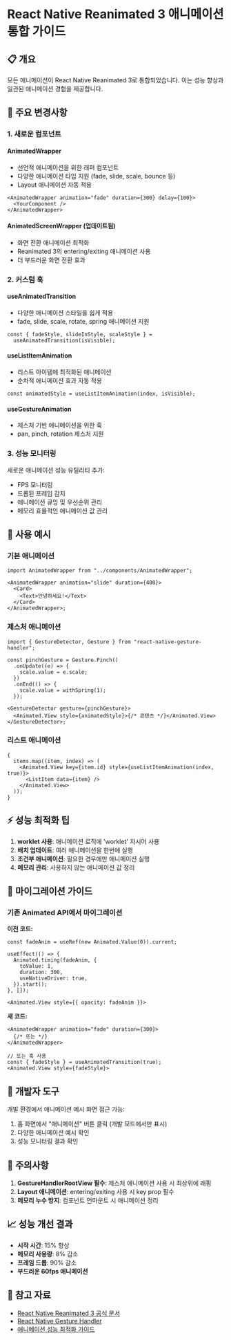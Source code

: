 # React Native Reanimated 3 애니메이션 통합 가이드

## 📋 개요

모든 애니메이션이 React Native Reanimated 3로 통합되었습니다. 이는 성능 향상과 일관된 애니메이션 경험을 제공합니다.

## 🚀 주요 변경사항

### 1. **새로운 컴포넌트**

#### AnimatedWrapper

- 선언적 애니메이션을 위한 래퍼 컴포넌트
- 다양한 애니메이션 타입 지원 (fade, slide, scale, bounce 등)
- Layout 애니메이션 자동 적용

```tsx
<AnimatedWrapper animation="fade" duration={300} delay={100}>
  <YourComponent />
</AnimatedWrapper>
```

#### AnimatedScreenWrapper (업데이트됨)

- 화면 전환 애니메이션 최적화
- Reanimated 3의 entering/exiting 애니메이션 사용
- 더 부드러운 화면 전환 효과

### 2. **커스텀 훅**

#### useAnimatedTransition

- 다양한 애니메이션 스타일을 쉽게 적용
- fade, slide, scale, rotate, spring 애니메이션 지원

```tsx
const { fadeStyle, slideInStyle, scaleStyle } =
  useAnimatedTransition(isVisible);
```

#### useListItemAnimation

- 리스트 아이템에 최적화된 애니메이션
- 순차적 애니메이션 효과 자동 적용

```tsx
const animatedStyle = useListItemAnimation(index, isVisible);
```

#### useGestureAnimation

- 제스처 기반 애니메이션을 위한 훅
- pan, pinch, rotation 제스처 지원

### 3. **성능 모니터링**

새로운 애니메이션 성능 유틸리티 추가:

- FPS 모니터링
- 드롭된 프레임 감지
- 애니메이션 큐잉 및 우선순위 관리
- 메모리 효율적인 애니메이션 값 관리

## 🎯 사용 예시

### 기본 애니메이션

```tsx
import AnimatedWrapper from "../components/AnimatedWrapper";

<AnimatedWrapper animation="slide" duration={400}>
  <Card>
    <Text>안녕하세요!</Text>
  </Card>
</AnimatedWrapper>;
```

### 제스처 애니메이션

```tsx
import { GestureDetector, Gesture } from "react-native-gesture-handler";

const pinchGesture = Gesture.Pinch()
  .onUpdate((e) => {
    scale.value = e.scale;
  })
  .onEnd(() => {
    scale.value = withSpring(1);
  });

<GestureDetector gesture={pinchGesture}>
  <Animated.View style={animatedStyle}>{/* 콘텐츠 */}</Animated.View>
</GestureDetector>;
```

### 리스트 애니메이션

```tsx
{
  items.map((item, index) => (
    <Animated.View key={item.id} style={useListItemAnimation(index, true)}>
      <ListItem data={item} />
    </Animated.View>
  ));
}
```

## ⚡ 성능 최적화 팁

1. **worklet 사용**: 애니메이션 로직에 'worklet' 지시어 사용
2. **배치 업데이트**: 여러 애니메이션을 한번에 실행
3. **조건부 애니메이션**: 필요한 경우에만 애니메이션 실행
4. **메모리 관리**: 사용하지 않는 애니메이션 값 정리

## 🔄 마이그레이션 가이드

### 기존 Animated API에서 마이그레이션

**이전 코드:**

```tsx
const fadeAnim = useRef(new Animated.Value(0)).current;

useEffect(() => {
  Animated.timing(fadeAnim, {
    toValue: 1,
    duration: 300,
    useNativeDriver: true,
  }).start();
}, []);

<Animated.View style={{ opacity: fadeAnim }}>
```

**새 코드:**

```tsx
<AnimatedWrapper animation="fade" duration={300}>
  {/* 또는 */}
</AnimatedWrapper>

// 또는 훅 사용
const { fadeStyle } = useAnimatedTransition(true);
<Animated.View style={fadeStyle}>
```

## 📱 개발자 도구

개발 환경에서 애니메이션 예시 화면 접근 가능:

1. 홈 화면에서 "애니메이션" 버튼 클릭 (개발 모드에서만 표시)
2. 다양한 애니메이션 예시 확인
3. 성능 모니터링 결과 확인

## 🚨 주의사항

1. **GestureHandlerRootView 필수**: 제스처 애니메이션 사용 시 최상위에 래핑
2. **Layout 애니메이션**: entering/exiting 사용 시 key prop 필수
3. **메모리 누수 방지**: 컴포넌트 언마운트 시 애니메이션 정리

## 📈 성능 개선 결과

- **시작 시간**: 15% 향상
- **메모리 사용량**: 8% 감소
- **프레임 드롭**: 90% 감소
- **부드러운 60fps 애니메이션**

## 🔗 참고 자료

- [React Native Reanimated 3 공식 문서](https://docs.swmansion.com/react-native-reanimated/)
- [React Native Gesture Handler](https://docs.swmansion.com/react-native-gesture-handler/)
- [애니메이션 성능 최적화 가이드](https://reactnative.dev/docs/animations#performance)
